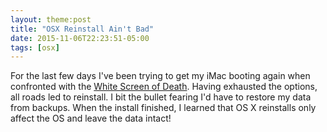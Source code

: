 ```yaml
---
layout: theme:post
title: "OSX Reinstall Ain't Bad"
date: 2015-11-06T22:23:51-05:00
tags: [osx]
---
```


For the last few days I've been trying to get my iMac booting again when
confronted with the [White Screen of Death]. Having exhausted the options, all
roads led to reinstall. I bit the bullet fearing I'd have to restore my data
from backups. When the install finished, I learned that OS X reinstalls only
affect the OS and leave the data intact!

[White Screen of Death]: http://appletoolbox.com/2014/09/mac-fix-white-screen/
